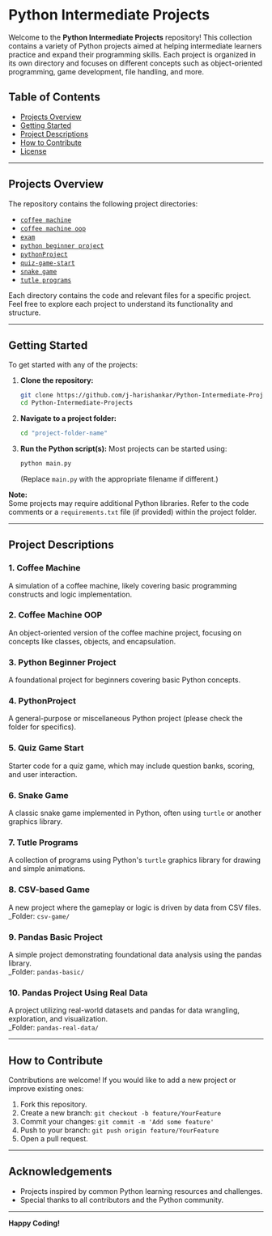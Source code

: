 # Python Intermediate Projects

Welcome to the **Python Intermediate Projects** repository! This collection contains a variety of Python projects aimed at helping intermediate learners practice and expand their programming skills. Each project is organized in its own directory and focuses on different concepts such as object-oriented programming, game development, file handling, and more.

## Table of Contents

- [Projects Overview](#projects-overview)
- [Getting Started](#getting-started)
- [Project Descriptions](#project-descriptions)
- [How to Contribute](#how-to-contribute)
- [License](#license)

---

## Projects Overview

The repository contains the following project directories:

- [`coffee machine`](./coffee%20machine)
- [`coffee machine oop`](./coffee%20machine%20oop)
- [`exam`](./exam)
- [`python beginner project`](./python%20beginner%20project)
- [`pythonProject`](./pythonProject)
- [`quiz-game-start`](./quiz-game-start)
- [`snake game`](./snake%20game)
- [`tutle programs`](./tutle%20programs)

Each directory contains the code and relevant files for a specific project. Feel free to explore each project to understand its functionality and structure.

---

## Getting Started

To get started with any of the projects:

1. **Clone the repository:**
   ```bash
   git clone https://github.com/j-harishankar/Python-Intermediate-Projects.git
   cd Python-Intermediate-Projects
   ```

2. **Navigate to a project folder:**
   ```bash
   cd "project-folder-name"
   ```

3. **Run the Python script(s):**
   Most projects can be started using:
   ```bash
   python main.py
   ```
   (Replace `main.py` with the appropriate filename if different.)

**Note:**  
Some projects may require additional Python libraries. Refer to the code comments or a `requirements.txt` file (if provided) within the project folder.

---

## Project Descriptions

### 1. Coffee Machine
A simulation of a coffee machine, likely covering basic programming constructs and logic implementation.

### 2. Coffee Machine OOP
An object-oriented version of the coffee machine project, focusing on concepts like classes, objects, and encapsulation.

### 3. Python Beginner Project
A foundational project for beginners covering basic Python concepts.

### 4. PythonProject
A general-purpose or miscellaneous Python project (please check the folder for specifics).

### 5. Quiz Game Start
Starter code for a quiz game, which may include question banks, scoring, and user interaction.

### 6. Snake Game
A classic snake game implemented in Python, often using `turtle` or another graphics library.

### 7. Tutle Programs
A collection of programs using Python's `turtle` graphics library for drawing and simple animations.

### 8. CSV-based Game
A new project where the gameplay or logic is driven by data from CSV files.  
_Folder: `csv-game/`

### 9. Pandas Basic Project
A simple project demonstrating foundational data analysis using the pandas library.  
_Folder: `pandas-basic/` 

### 10. Pandas Project Using Real Data
A project utilizing real-world datasets and pandas for data wrangling, exploration, and visualization.  
_Folder: `pandas-real-data/`

---

## How to Contribute

Contributions are welcome! If you would like to add a new project or improve existing ones:

1. Fork this repository.
2. Create a new branch: `git checkout -b feature/YourFeature`
3. Commit your changes: `git commit -m 'Add some feature'`
4. Push to your branch: `git push origin feature/YourFeature`
5. Open a pull request.
---

## Acknowledgements

- Projects inspired by common Python learning resources and challenges.
- Special thanks to all contributors and the Python community.

---

**Happy Coding!**
